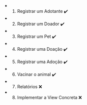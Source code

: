 - 1) Registrar um Adotante ✔️
- 2) Registrar um Doador ✔️
- 3) Registrar um Pet ✔️
- 4) Registrar uma Doação ✔️
- 5) Registrar uma Adoção ✔️
- 6) Vacinar o animal ✔️
- 7) Relatórios ❌
- 8) Implementar a View Concreta ❌